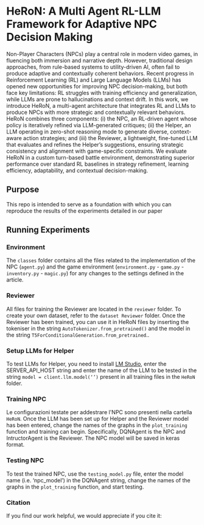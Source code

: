 # HeRoN: A Multi Agent RL-LLM Framework for Adaptive NPC Decision Making
Non-Player Characters (NPCs) play a central role in modern video games, in fluencing both immersion and narrative depth. However, traditional design approaches, from rule-based systems to utility-driven AI, often fail to produce adaptive and contextually coherent behaviors. Recent progress in Reinforcement Learning (RL) and Large Language Models (LLMs) has opened new opportunities for improving NPC decision-making, but both face key limitations: RL struggles with training efficiency and generalization, while LLMs are prone to hallucinations and context drift. In this work, we introduce HeRoN, a multi-agent architecture that integrates RL and LLMs to produce NPCs with more strategic and contextually relevant behaviors. HeRoN combines three components: (i) the NPC, an RL-driven agent whose policy is iteratively refined via LLM-generated critiques; (ii) the Helper, an LLM operating in zero-shot reasoning mode to generate diverse, context-aware action strategies; and (iii) the Reviewer, a lightweight, fine-tuned LLM that evaluates and refines the Helper’s
suggestions, ensuring strategic consistency and alignment with game-specific constraints. We evaluate HeRoN in a custom turn-based battle environment, demonstrating superior performance over standard RL baselines in strategy refinement, learning efficiency, adaptability, and contextual decision-making.

## Purpose
This repo is intended to serve as a foundation with which you can reproduce the results of the experiments detailed in our paper 

## Running Experiments
### Environment
The `classes` folder contains all the files related to the implementation of the NPC (`agent.py`) and the game environment (`environment.py` - `game.py` - `inventory.py` - `magic.py`) for any changes to the settings defined in the article.

### Reviewer
All files for training the Reviewer are located in the `reviewer` folder. To create your own dataset, refer to the `dataset Reviewer` folder. Once the Reviewer has been trained, you can use it in HeRoN files by inserting the tokeniser in the string `AutoTokenizer.from_pretrained()` and the model in the string `T5ForConditionalGeneration.from_pretrained`..

### Setup LLMs for Helper
To test LLMs for Helper, you need to install [LM Studio](https://lmstudio.ai/), enter the SERVER_API_HOST string and enter the name of the LLM to be tested in the string `model = client.llm.model(‘’)` present in all training files in the `HeRoN` folder.

### Training NPC
Le configurazioni testate per addestrare l'NPC sono presenti nella cartella `HeRoN`. Once the LLM has been set up for Helper and the Reviewer model has been entered, change the names of the graphs in the `plot_training` function and training can begin. Specifically, DQNAgent is the NPC and IntructorAgent is the Reviewer. The NPC model will be saved in keras format.

### Testing NPC
To test the trained NPC, use the `testing_model.py` file, enter the model name (i.e. ‘npc_model’) in the DQNAgent string, change the names of the graphs in the `plot_training` function, and start testing.

### Citation
If you find our work helpful, we would appreciate if you cite it:
